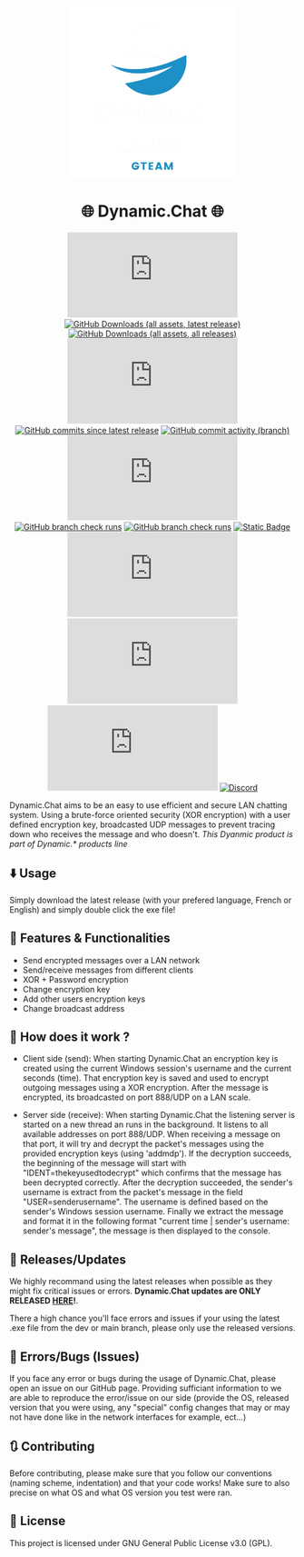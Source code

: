 [//]: # (Main image, centered)
<p align="center">
  <img width="300" src="https://raw.githubusercontent.com/GTeamx/.github/main/assets/dynamic-chat.png">
</p>

[//]: # (Main title, centered)
<h1 align="center">🌐 Dynamic.Chat 🌐</h1>

[//]: # (Shield.io badges, main basic stuff, centered)
<div align="center">

  <a href="">![GitHub Release](https://img.shields.io/github/v/release/GTeamx/Dynamic.Chat?sort=date&display_name=tag&style=for-the-badge&label=Latest%20Release&color=55FFFF)</a>
  <a href="">![GitHub Downloads (all assets, latest release)](https://img.shields.io/github/downloads/GTeamx/Dynamic.Chat/latest/total?sort=date&style=for-the-badge&label=Latest%20Downloads)</a>
  <a href="">![GitHub Downloads (all assets, all releases)](https://img.shields.io/github/downloads/GTeamx/Dynamic.Chat/total?style=for-the-badge&label=Total%20Downloads)</a>
  <a href="">![GitHub License](https://img.shields.io/github/license/GTeamx/Dynamic.Chat?style=for-the-badge)</a>
  <br>
  <a href="">![GitHub commits since latest release](https://img.shields.io/github/commits-since/GTeamx/Dynamic.Chat/latest?sort=date&style=for-the-badge&label=commits%20since%20release)</a>
  <a href="">![GitHub commit activity (branch)](https://img.shields.io/github/commit-activity/m/GTeamx/Dynamic.Chat/dev?style=for-the-badge&label='dev'%20branch%20commits)</a>
  <a href="">![GitHub commits difference between two branches/tags/commits](https://img.shields.io/github/commits-difference/GTeamx/Dynamic.Chat?base=main&head=dev&style=for-the-badge&label='dev'%20ahead%20of%20'main'%20in%20commits)</a>
  <br>
  <a href="">![GitHub branch check runs](https://img.shields.io/github/check-runs/GTeamx/Dynamic.Chat/main?style=for-the-badge&label='main'%20branch%20checks)</a>
  <a href="">![GitHub branch check runs](https://img.shields.io/github/check-runs/GTeamx/Dynamic.Chat/dev?style=for-the-badge&label='dev'%20branch%20checks)</a>
  <a href="">![Static Badge](https://img.shields.io/badge/any_text-OpenVPN_Install-blue?style=for-the-badge&label=Dependencies)</a>
  <br>
  <a href="">![GitHub Repo stars](https://img.shields.io/github/stars/GTeamx/Dynamic.Chat?style=for-the-badge)</a>
  <a href="">![GitHub watchers](https://img.shields.io/github/watchers/GTeamx/Dynamic.Chat?style=for-the-badge)</a>
  <a href="">![GitHub forks](https://img.shields.io/github/forks/GTeamx/Dynamic.Chat?style=for-the-badge)</a>
  <a href="">![Discord](https://img.shields.io/discord/1046001788106575912?style=for-the-badge&label=Discord)</a>
  
</div>

Dynamic.Chat aims to be an easy to use efficient and secure LAN chatting system. Using a brute-force oriented security (XOR encryption) with a user defined encryption key, broadcasted UDP messages to prevent tracing down who receives the message and who doesn't.
*This Dyanmic product is part of Dynamic.\* products line*

## ⬇️ Usage

Simply download the latest release (with your prefered language, French or English) and simply double click the exe file!

## 🌟 Features & Functionalities

- Send encrypted messages over a LAN network
- Send/receive messages from different clients
- XOR + Password encryption
- Change encryption key
- Add other users encryption keys
- Change broadcast address

## 🤔 How does it work ?

- Client side (send):
  When starting Dynamic.Chat an encryption key is created using the current Windows session's username and the current seconds (time).
  That encryption key is saved and used to encrypt outgoing messages using a XOR encryption.
  After the message is encrypted, its broadcasted on port 888/UDP on a LAN scale.

- Server side (receive):
  When starting Dynamic.Chat the listening server is started on a new thread an runs in the background.
  It listens to all available addresses on port 888/UDP.
  When receiving a message on that port, it will try and decrypt the packet's messages using the provided encryption keys (using 'addmdp').
  If the decryption succeeds, the beginning of the message will start with "IDENT=thekeyusedtodecrypt" which confirms that the message has been decrypted correctly.
  After the decryption succeeded, the sender's username is extract from the packet's message in the field "USER=senderusername". The username is defined based on the sender's Windows session username.
  Finally we extract the message and format it in the following format "current time | sender's username: sender's message", the message is then displayed to the console.

## 🔔 Releases/Updates

We highly recommand using the latest releases when possible as they might fix critical issues or errors. **Dynamic.Chat updates are ONLY RELEASED [HERE](https://github.com/GTeamx/Dynamic.Chat)!**.

There a high chance you'll face errors and issues if your using the latest .exe file from the dev or main branch, please only use the released versions.

## 🚷 Errors/Bugs (Issues)

If you face any error or bugs during the usage of Dynamic.Chat, please open an issue on our GitHub page. Providing sufficiant information to we are able to reproduce the error/issue on our side (provide the OS, released version that you were using, any "special" config changes that may or may not have done like in the network interfaces for example, ect...)

## 🔃 Contributing

Before contributing, please make sure that you follow our conventions (naming scheme, indentation) and that your code works! Make sure to also precise on what OS and what OS version you test were ran.

## 📜 License

This project is licensed under GNU General Public License v3.0 (GPL).
